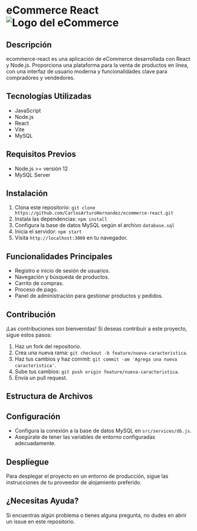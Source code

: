 # eCommerce React ![Logo del eCommerce](https://skillicons.dev/icons?i=js,react)

## Descripción

ecommerce-react es una aplicación de eCommerce desarrollada con React y Node.js. Proporciona una plataforma para la venta de productos en línea, con una interfaz de usuario moderna y funcionalidades clave para compradores y vendedores.

## Tecnologías Utilizadas

- JavaScript
- Node.js
- React
- Vite
- MySQL

## Requisitos Previos

- Node.js >= versión 12
- MySQL Server

## Instalación

1. Clona este repositorio: `git clone https://github.com/CarlosArturoHernandez/ecommerce-react.git`
2. Instala las dependencias: `npm install`
3. Configura la base de datos MySQL según el archivo `database.sql`
4. Inicia el servidor: `npm start`
5. Visita `http://localhost:3000` en tu navegador.

## Funcionalidades Principales

- Registro e inicio de sesión de usuarios.
- Navegación y búsqueda de productos.
- Carrito de compras.
- Proceso de pago.
- Panel de administración para gestionar productos y pedidos.

## Contribución

¡Las contribuciones son bienvenidas! Si deseas contribuir a este proyecto, sigue estos pasos:

1. Haz un fork del repositorio.
2. Crea una nueva rama: `git checkout -b feature/nueva-caracteristica`.
3. Haz tus cambios y haz commit: `git commit -am 'Agrega una nueva característica'`.
4. Sube tus cambios: `git push origin feature/nueva-caracteristica`.
5. Envía un pull request.

## Estructura de Archivos

## Configuración

- Configura la conexión a la base de datos MySQL en `src/services/db.js`.
- Asegúrate de tener las variables de entorno configuradas adecuadamente.

## Despliegue

Para desplegar el proyecto en un entorno de producción, sigue las instrucciones de tu proveedor de alojamiento preferido.

## ¿Necesitas Ayuda?

Si encuentras algún problema o tienes alguna pregunta, no dudes en abrir un issue en este repositorio.
